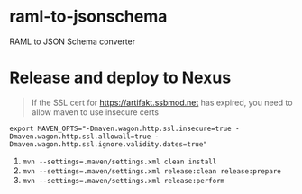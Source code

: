 # raml-to-jsonschema
RAML to JSON Schema converter

# Release and deploy to Nexus

> If the SSL cert for https://artifakt.ssbmod.net has expired, you need to allow maven to use insecure certs

```
export MAVEN_OPTS="-Dmaven.wagon.http.ssl.insecure=true -Dmaven.wagon.http.ssl.allowall=true -Dmaven.wagon.http.ssl.ignore.validity.dates=true"
```

1. `mvn --settings=.maven/settings.xml clean install`
1. `mvn --settings=.maven/settings.xml release:clean release:prepare`
1. `mvn --settings=.maven/settings.xml release:perform`
